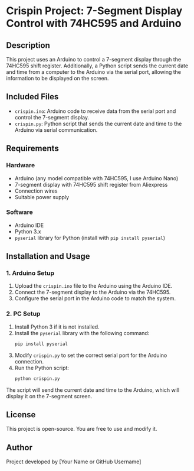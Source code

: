 # Crispin Project: 7-Segment Display Control with 74HC595 and Arduino

## Description
This project uses an Arduino to control a 7-segment display through the 74HC595 shift register. Additionally, a Python script sends the current date and time from a computer to the Arduino via the serial port, allowing the information to be displayed on the screen.

## Included Files
- `crispin.ino`: Arduino code to receive data from the serial port and control the 7-segment display.
- `crispin.py`: Python script that sends the current date and time to the Arduino via serial communication.

## Requirements
### Hardware
- Arduino (any model compatible with 74HC595, I use Arduino Nano)
- 7-segment display with 74HC595 shift register from Aliexpress
- Connection wires
- Suitable power supply

### Software
- Arduino IDE
- Python 3.x
- `pyserial` library for Python (install with `pip install pyserial`)

## Installation and Usage
### 1. Arduino Setup
1. Upload the `crispin.ino` file to the Arduino using the Arduino IDE.
2. Connect the 7-segment display to the Arduino via the 74HC595.
3. Configure the serial port in the Arduino code to match the system.

### 2. PC Setup
1. Install Python 3 if it is not installed.
2. Install the `pyserial` library with the following command:
   ```sh
   pip install pyserial
   ```
3. Modify `crispin.py` to set the correct serial port for the Arduino connection.
4. Run the Python script:
   ```sh
   python crispin.py
   ```

The script will send the current date and time to the Arduino, which will display it on the 7-segment screen.

## License
This project is open-source. You are free to use and modify it.

## Author
Project developed by [Your Name or GitHub Username]

